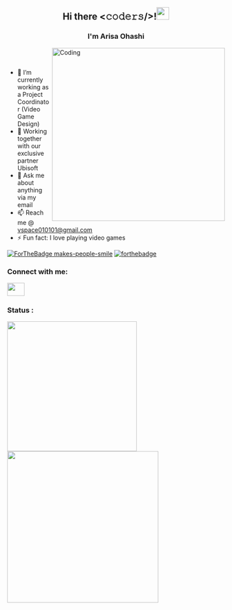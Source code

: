<h2 align="center">Hi there <𝚌𝚘𝚍𝚎𝚛𝚜/>!<img src="https://github.com/TheDudeThatCode/TheDudeThatCode/blob/master/Assets/Hi.gif" width="29px"></h2>
<h3 align="center">I'm Arisa Ohashi</h3> 

<p align="left"> <img align="right" alt="Coding" width="400" src="https://cdn.dribbble.com/users/2646423/screenshots/5507196/computer.gif"><br><br>

- 🔭 I’m currently working as a Project Coordinator (Video Game Design)
- 👯 Working together with our exclusive partner Ubisoft
- 💬 Ask me about anything via my email
- 📫 Reach me @ vspace010101@gmail.com
- ⚡ Fun fact: I love playing video games

[![ForTheBadge makes-people-smile](http://ForTheBadge.com/images/badges/makes-people-smile.svg)](http://ForTheBadge.com)
[![forthebadge](https://forthebadge.com/images/badges/built-with-love.svg)](https://forthebadge.com)

<h3 align="left">Connect with me:</h3>
<p align="left">
<a href="linkedin.com/in/arisaOhashi" target="blank"><img align="center" src="https://cdn.jsdelivr.net/npm/simple-icons@3.0.1/icons/linkedin.svg" alt="" height="30" width="40" /></a>
</p>

<h3 align="left">Status :</h3>
<p><img img align="left" width="300" src="https://github-readme-stats.vercel.app/api/top-langs/?username=VanillaSpace&layout=compact"/></p>
<p><img img align="left" width="350" src="https://github-readme-stats.vercel.app/api?username=VanillaSpace&show_icons=true&locale=en"/></p>

